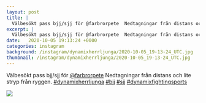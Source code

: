 ```yaml
---
layout: post
title: |
  Välbesökt pass bjj/sjj för @farbrorpete  Nedtagningar från distans och lite stryp från ryggen
excerpt: |
  Välbesökt pass bjj/sjj för @farbrorpete  Nedtagningar från distans och lite stryp från ryggen.    
date:   2020-10-05 19:13:24 +0000
categories: instagram
background: /instagram/dynamixherrljunga/2020-10-05_19-13-24_UTC.jpg
thumbnail: /instagram/dynamixherrljunga/2020-10-05_19-13-24_UTC.jpg
---
```

Välbesökt pass bjj/sjj för [@farbrorpete](https://www.instagram.com/farbrorpete/)  Nedtagningar från distans och lite stryp från ryggen. [#dynamixherrljunga](https://www.instagram.com/explore/tags/dynamixherrljunga/) [#bjj](https://www.instagram.com/explore/tags/bjj/) [#sjj](https://www.instagram.com/explore/tags/sjj/) [#dynamixfightingsports](https://www.instagram.com/explore/tags/dynamixfightingsports/)



<img src='/www-dynamix-herrljunga/instagram/dynamixherrljunga/2020-10-05_19-13-24_UTC.jpg' class='img-fluid' />
